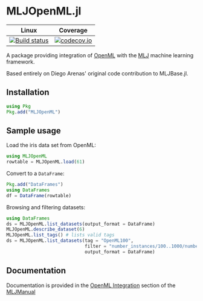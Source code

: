 # MLJOpenML.jl

| Linux | Coverage |
| :-----------: | :------: |
| [![Build status](https://github.com/JuliaAI/MLJOpenML.jl/workflows/CI/badge.svg)](https://github.com/JuliaAI/MLJOpenML.jl/actions)| [![codecov.io](http://codecov.io/github/JuliaAI/MLJOpenML.jl/coverage.svg?branch=master)](http://codecov.io/github/JuliaAI/MLJOpenML.jl?branch=master) |

A package providing integration of [OpenML](https://www.openml.org) with the
[MLJ](https://alan-turing-institute.github.io/MLJ.jl/dev/) machine
learning framework.

Based entirely on Diego Arenas' original code contribution to MLJBase.jl.


## Installation

```julia
using Pkg
Pkg.add("MLJOpenML")
```

## Sample usage

Load the iris data set from OpenML:

```julia
using MLJOpenML
rowtable = MLJOpenML.load(61)
```

Convert to a `DataFrame`:

```julia
Pkg.add("DataFrames")
using DataFrames
df = DataFrame(rowtable)
```

Browsing and filtering datasets:

```julia
using DataFrames
ds = MLJOpenML.list_datasets(output_format = DataFrame)
MLJOpenML.describe_dataset(6)
MLJOpenML.list_tags() # lists valid tags
ds = MLJOpenML.list_datasets(tag = "OpenML100", 
                             filter = "number_instances/100..1000/number_features/1..10",
                             output_format = DataFrame)
```

## Documentation

Documentation is provided in the [OpenML
Integration](https://alan-turing-institute.github.io/MLJ.jl/dev/openml_integration/)
section of the
[MLJManual](https://alan-turing-institute.github.io/MLJ.jl/dev/)


